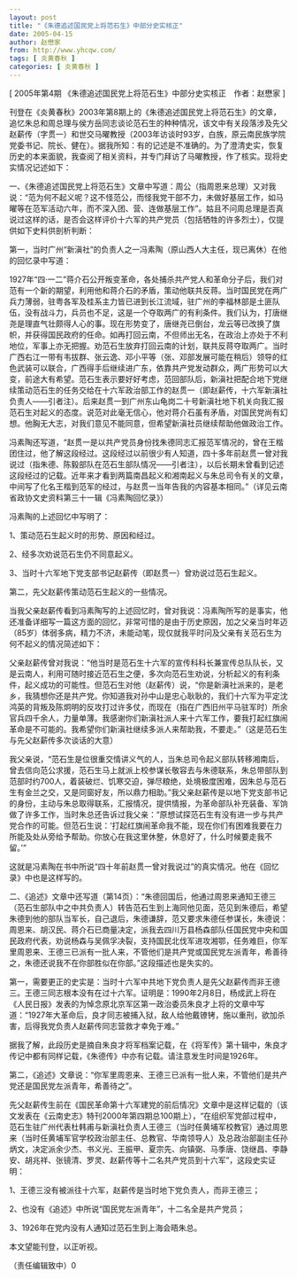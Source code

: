 ```yaml
---
layout: post
title: "《朱德追述国民党上将范石生》中部分史实核正"
date: 2005-04-15
author: 赵懋家
from: http://www.yhcqw.com/
tags: [ 炎黄春秋 ]
categories: [ 炎黄春秋 ]
---
```



[ 2005年第4期 《朱德追述国民党上将范石生》中部分史实核正　作者：赵懋家 ]


刊登在《炎黄春秋》2003年第8期上的《朱德追述国民党上将范石生》的文章，追忆朱总和周总理与侯方岳同志谈论范石生的种种情况，该文中有关段落涉及先父赵薪传（字贯一）和世交马曜教授（2003年访谈时93岁，白族，原云南民族学院党委书记、院长、健在）。据我所知：有的记述是不准确的。为了澄清史实，恢复历史的本来面貌，我查阅了相关资料，并专门拜访了马曜教授，作了核实。现将史实情况记述如下：


一、《朱德追述国民党上将范石生》文章中写道：周公（指周恩来总理）又对我说：“范为何不起义呢？这不怪范公，而怪我党干部不力，未做好基层工作，如马曜等在范军活动六年，而不深入团、营、连做基层工作”。姑且不问周总理是否真说过这样的话，是否会这样评价十六军的共产党员（包括牺牲的许多烈士），仅提供如下史料供剖析判断：

第一，当时广州“新滇社”的负责人之一冯素陶（原山西人大主任，现已离休）在他的回忆录中写道：


1927年“四·一二”蒋介石公开叛变革命，各处捕杀共产党人和革命分子后，我们对范有一个新的期望，利用他和蒋介石的矛盾，策动他联共反蒋。当时国民党在两广兵力薄弱，驻粤各军及桂系主力皆已进到长江流域，驻广州的李福林部是土匪队伍，没有战斗力，兵员也不足，这是一个夺取两广的有利条件。我们认为，打唐继尧是理直气壮颇得人心的事。现在形势变了，唐继尧已倒台，龙云等已改换了旗帜，并获得国民政府的任命。如再打回云南，不但师出无名，在政治上亦处于不利地位，军事上亦无把握。劝范石生放弃打回云南的计划，联共反蒋夺取两广。当时广西右江一带有韦拔群、张云逸、邓小平等（张、邓部发展可能在稍后）领导的红色武装可以联合，广西得手后继续进广东，依靠共产党发动群众，两广形势可以大变，前途大有希望。范石生表示要好好考虑，范回部队后，新滇社把配合地下党继续策动范石生的任务交给在十六军政治部工作的赵贯一（即赵薪传，十六军新滇社负责人——引者注）。后来赵贯一到广州东山龟岗二十号新滇社地下机关向我汇报范石生对起义的态度。说范对此毫无信心，他对蒋介石虽有矛盾，对国民党尚有幻想。他胸无大志，对我们意见不能同意，但希望新滇社员继续帮助他做政治工作。


冯素陶还写道，“赵贯一是以共产党员身份找朱德同志汇报范军情况的，曾在王楷团住过，他了解这段经过。这段经过以前很少有人知道，四十多年前赵贯一曾对我说过（指朱德、陈毅部队在范石生部队情况——引者注），以后长期未曾看到记述这段经过的记载。近年来才看到两篇南昌起义和湘南起义与朱总司令有关的文章，中间写了化名王楷到范军的经过，与赵贯一当年告我的内容基本相同。”（详见云南省政协文史资料第三十一辑《冯素陶回忆录》）

冯素陶的上述回忆中写明了：

1、策动范石生起义时的形势、原因和经过。

2、经多次劝说范石生仍不同意起义。

3、当时十六军地下党支部书记赵薪传（即赵贯一）曾劝说过范石生起义。

第二，先父赵薪传策动范石生起义的一些情况。


当我父亲赵薪传看到冯素陶写的上述回忆时，曾对我说：冯素陶所写的是事实，他还准备详细写一篇这方面的回忆，非常可惜的是由于历史原因，加之父亲当时年迈（85岁）体弱多病，精力不济，未能动笔，现仅就我平时问及父亲有关范石生为何不起义的情况简述如下：


父亲赵薪传曾对我说：“他当时是范石生十六军的宣传科科长兼宣传总队队长，又是云南人，利用可随时接近范石生之便，多次向范石生劝说，分析起义的有利条件，起义成功的可能性。但范石生对他（赵薪传）说，“你是新滇社派来的，是老乡，我猜想你还是共产党。你知道我对孙中山是忠心耿耿的，我们十六军为平定沈鸿英的背叛及陈炯明的反攻打过许多仗，而现在（指在广西旧州平马驻军时）所余官兵四千余人，力量单薄。我感谢你们新滇社派人来十六军工作，要我打起红旗闹革命是不可能的。我希望你们新滇社继续多派人来帮助我，不要走。”（这是范石生与先父赵薪传多次谈话的大意）


我父亲说，“范石生是位很重交情讲义气的人，当朱总司令起义部队转移湘南后，曾去信向范公求援，范石生马上就派上校参谋长敬容去与朱德联系，朱总带部队到范部时约700人，着装破烂、饥寒交迫，弹尽粮绝，处境极度困难，因朱总与范石生有金兰之交，又是同窗好友，所以鼎力相助。”我父亲赵薪传是以地下党支部书记的身份，主动与朱总取得联系，汇报情况，提供情报，为革命部队补充装备、军饷做了许多工作，当时朱总还告诉过我父亲：“原想试探范石生有没有进一步与共产党合作的可能。但范石生说：‘打起红旗闹革命我不能，现在你们有困难我要在力所能及处从旁给予帮助。你放心在我这里休整，休息好了，什么时候要走我不留。’”

这就是冯素陶在书中所说“四十年前赵贯一曾对我说过”的真实情况。他在《回忆录》中也是这样写的。


二、《追述》文章中还写道（第14页）：“朱德回国后，他通过周恩来通知王德三（范石生部队中之中共负责人）转告范石生到上海同他见面，范见到朱德后，希望朱德到他的部队当军长，自己退后，朱德谦辞，范又要求朱德任参谋长，朱德说：周恩来、胡汉民、蒋介石已商量决定，派我去四川万县杨森部队任国民党中央和国民政府代表，劝说杨森与吴佩孚决裂，支持国民北伐军进攻湘鄂，任务难巨，你军里周恩来、王德三已派有一批人来，不管他们是共产党或国民党左派青年，希善待之，朱德还说我不在你部胜似在你部。”这段描述也是失实的。


第一，需要更正的史实是：当时十六军中共地下党负责人是先父赵薪传而非王德三。王德三同志根本没有在过十六军。证明是：1990年2月8日，杨成武上将在《人民日报》发表的为悼念原北京军区第一政治委员朱良才上将的文章中写道：“1927年大革命后，良才同志被捕入狱，敌人给他戴镣铐，施以重刑，欲加杀害，后得我党负责人赵薪传同志营救才幸免于难。”

据我了解，此段历史是摘自朱良才将军档案记载，在《将军传》第十辑中，朱良才传记中都有同样记载，《朱德传》中亦有记载。请注意发生时间是1926年。

第二，《追述》文章说：“你军里周恩来、王德三已派有一批人来，不管他们是共产党还是国民党左派青年，希善待之”。


先父赵薪传生前在《国民革命第十六军建党的前后情况》文章中是这样记载的（该文发表在《云南史志》特刊2000年第四期总100期上），“在组织军党部过程中，范石生驻广州代表杜韩甫与新滇社负责人王德三（当时任黄埔军校教官）通过周恩来（当时任黄埔军官学校政治部主任、总教官、华南领导人）及总政治部副主任孙炳文，决定派余少杰、书义光、王振甲、夏宗先、向镇弼、马季唐、饶继昌、李静安、胡兆祥、张镜清、罗灵、赵薪传等十二名共产党员到十六军”，这段史实证明：

1、王德三没有被派往十六军，赵薪传是当时地下党负责人，而非王德三；

2、也没有《追述》中所说“国民党左派青年”，十二名全是共产党员；

3、1926年在党内没有人通知过范石生到上海会晤朱总。

本文望能刊登，以正听视。

（责任编辑致中）0


